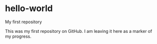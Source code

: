 # hello-world
My first repository

This was my first repository on GitHub. I am leaving it here as a marker of my progress.
